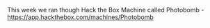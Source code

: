 This week we ran though Hack the Box Machine called Photobomb - https://app.hackthebox.com/machines/Photobomb
